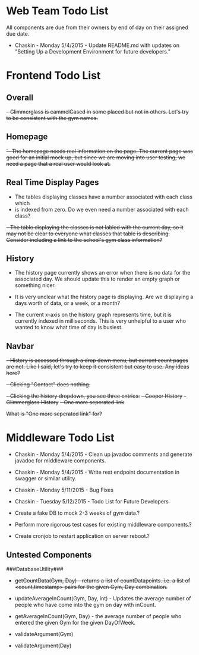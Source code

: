 Web Team Todo List
==================
All components are due from their owners by end of day on their assigned due
date.
- Chaskin - Monday 5/4/2015 - Update README.md with updates on "Setting Up a
Development Environment for future developers."

Frontend Todo List
=============
Overall
-------
~~- Glimmerglass is cammelCased in some placed but not in others.  Let's try to be
consistent with the gym names.~~


Homepage
--------
~~`- The homepage needs real information on the page.
The current page was good for an initial mock up, but since we are moving into
user testing, we need a page that a real user would look at.~~

Real Time Display Pages
-----------------------
- The tables displaying classes have a number associated with each class which
- is indexed from zero.  Do we even need a number associated with each class?

~~- The table displaying the classes is not labled with the current day, so it
may not be clear to everyone what classes that table is describing.  Consider
including a link to the school's gym class information?~~

History
-------
- The history page currently shows an error when there is no data for the
associated day.  We should update this to render an empty graph or something
nicer.

- It is very unclear what the history page is displaying.  Are we displaying a
days worth of data, or a week, or a month?

- The current x-axis on the history graph represents time, but it is currently
indexed in milliseconds.  This is very unhelpful to a user who wanted to know
what time of day is busiest.

Navbar
------
~~- History is accessed through a drop down menu, but current count pages are not.
Like I said, let's try to keep it consistent but easy to use.  Any ideas here?~~

~~- Clicking "Contact" does nothing.~~

~~- Clicking the history dropdown, you see three entries:~~
  ~~- Cooper History~~
  ~~- Glimmerglass History~~
  ~~- One more seperated link~~

~~What is "One more seperated link" for?~~

Middleware Todo List
====================
- Chaskin - Monday 5/4/2015 - Clean up javadoc comments and generate javadoc
for middleware components.
- Chaskin - Monday 5/4/2015 - Write rest endpoint documentation in swagger or similar utility.
- Chaskin - Monday 5/11/2015 - Bug Fixes
- Chaskin - Tuesday 5/12/2015 - Todo List for Future Developers

- Create a fake DB to mock 2-3 weeks of gym data.?
- Perform more rigorous test cases for existing middleware components.?
- Create cronjob to restart application on server reboot.?

Untested Components
-------------------

###DatabaseUtility###

- ~~getCountData(Gym, Day) - returns a list of countDatapoints. i.e. a list of <count,timestamp> pairs for the given Gym, Day combination.~~

- updateAverageInCount(Gym, Day, int) - Updates the average number of people who have come into the gym on day with inCount.

- getAverageInCount(Gym, Day) - the average number of people who entered the given Gym for the given DayOfWeek.

- validateArgument(Gym)

- validateArgument(Day)
